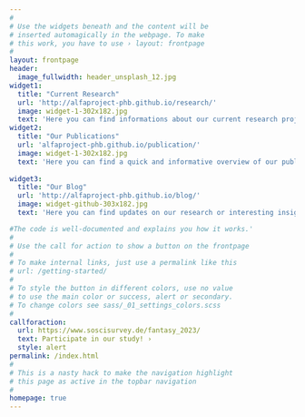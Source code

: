 ```yaml
---
#
# Use the widgets beneath and the content will be
# inserted automagically in the webpage. To make
# this work, you have to use › layout: frontpage
#
layout: frontpage
header:
  image_fullwidth: header_unsplash_12.jpg
widget1:
  title: "Current Research"
  url: 'http://alfaproject-phb.github.io/research/'
  image: widget-1-302x182.jpg
  text: 'Here you can find informations about our current research project. Get informed and participate'
widget2:
  title: "Our Publications"
  url: 'alfaproject-phb.github.io/publication/'
  image: widget-1-302x182.jpg
  text: 'Here you can find a quick and informative overview of our published papers.'
  
widget3:
  title: "Our Blog"
  url: 'http://alfaproject-phb.github.io/blog/'
  image: widget-github-303x182.jpg
  text: 'Here you can find updates on our research or interesting insights into our field and academic work' 

#The code is well-documented and explains you how it works.'
#
# Use the call for action to show a button on the frontpage
#
# To make internal links, just use a permalink like this
# url: /getting-started/
#
# To style the button in different colors, use no value
# to use the main color or success, alert or secondary.
# To change colors see sass/_01_settings_colors.scss
#
callforaction:
  url: https://www.soscisurvey.de/fantasy_2023/
  text: Participate in our study! ›
  style: alert
permalink: /index.html
#
# This is a nasty hack to make the navigation highlight
# this page as active in the topbar navigation
#
homepage: true
---
```


